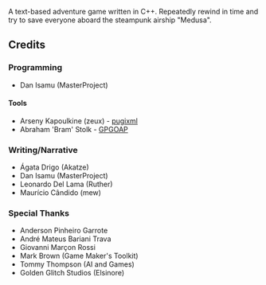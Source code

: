 A text-based adventure game written in C++.
Repeatedly rewind in time and try to save everyone aboard the steampunk airship "Medusa".

## Credits
### Programming
* Dan Isamu (MasterProject)

#### Tools
* Arseny Kapoulkine (zeux) - [pugixml](https://github.com/zeux/pugixml)
* Abraham 'Bram' Stolk - [GPGOAP](https://github.com/stolk/GPGOAP)

### Writing/Narrative
* Ágata Drigo (Akatze)
* Dan Isamu (MasterProject)
* Leonardo Del Lama (Ruther)
* Maurício Cândido (mew)

### Special Thanks
* Anderson Pinheiro Garrote
* André Mateus Bariani Trava
* Giovanni Marçon Rossi
* Mark Brown (Game Maker's Toolkit)
* Tommy Thompson (AI and Games)
* Golden Glitch Studios (Elsinore)